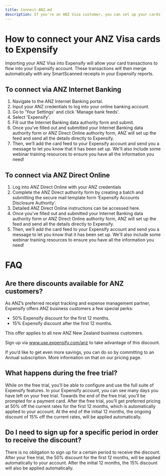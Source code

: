 ```yaml
---
title: Connect-ANZ.md
description: If you're an ANZ Visa customer, you can set up your cards to import transactions directly into Expensify and get a discount on your Expensify subscription.
---
```


# How to connect your ANZ Visa cards to Expensify
Importing your ANZ Visa into Expensify will allow your card transactions to flow into your Expensify account. These transactions will then merge automatically with any SmartScanned receipts in your Expensify reports. 

## To connect via ANZ Internet Banking

1. Navigate to the ANZ Internet Banking portal.
2. Input your ANZ credentials to log into your online banking account.
3. Go to 'Your Settings' and click 'Manage bank feeds'.
4. Select 'Expensify'.
5. Fill out the Internet Banking data authority form and submit. 
6. Once you’ve filled out and submitted your Internet Banking data authority form or ANZ Direct Online authority form, ANZ will set up the feed and send all the details directly to Expensify.
7. Then, we’ll add the card feed to your Expensify account and send you a message to let you know that it has been set up. We'll also include some webinar training resources to ensure you have all the information you need!

## To connect via ANZ Direct Online

1. Log into ANZ Direct Online with your ANZ credentials
2. Complete the ANZ Direct authority form by creating a batch and submitting the secure mail template form ‘Expensify Accounts Disclosure Authority’. 
3. Detailed ANZ Direct Online instructions can be accessed here.
4. Once you’ve filled out and submitted your Internet Banking data authority form or ANZ Direct Online authority form, ANZ will set up the feed and send all the details directly to Expensify.
5. Then, we’ll add the card feed to your Expensify account and send you a message to let you know that it has been set up. We'll also include some webinar training resources to ensure you have all the information you need!

# FAQ
## Are there discounts available for ANZ customers?

As ANZ’s preferred receipt tracking and expense management partner, Expensify offers ANZ business customers a few special perks:
- 50% Expensify discount for the first 12 months.
- 15% Expensify discount after the first 12 months.

This offer applies to all *new* ANZ New Zealand business customers.

Sign up via www.use.expensify.com/anz to take advantage of this discount. 

If you’d like to get even more savings, you can do so by committing to an Annual subscription. More information on that on our pricing page.

## What happens during the free trial?

While on the free trial, you’ll be able to configure and use the full suite of Expensify features. In your Expensify account, you can see many days you have left on your free trial. Towards the end of the free trial, you’ll be prompted for a payment card. 
After the free trial, you’ll get preferred pricing at 50% off the current rates for the first 12 months, which is automatically applied to your account. At the end of the initial 12 months, the ongoing discount of 15% off the current rates, will be applied automatically.

## Do I need to sign up for a specific period in order to receive the discount?
There is no obligation to sign up for a certain period to receive the discount. After your free trial, the 50% discount for the first 12 months, will be applied automatically to your account. After the initial 12 months, the 15% discount will also be applied automatically.
